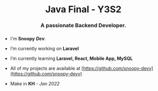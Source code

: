 <h1 align="center">Java Final - Y3S2</h1>
<h3 align="center">A passionate Backend Developer.</h3>

<h3 align="center"></h3>

- I'm **Snoopy** ***Dev***.

- I’m currently working on **Laravel**

- I’m currently learning **Laravel, React, Mobile App, MySQL**

- All of my projects are available at [https://github.com/snoopy-devv](https://github.com/snoopy-devv)

- Make in **KH** - *Jan 2022*

